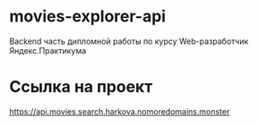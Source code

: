 # movies-explorer-api
Backend часть дипломной работы по курсу Web-разработчик Яндекс.Практикума

# Ссылка на проект
https://api.movies.search.harkova.nomoredomains.monster
